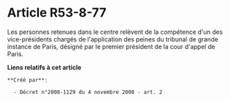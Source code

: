 # Article R53-8-77

Les personnes retenues dans le centre relèvent de la compétence d'un des vice-présidents chargés de l'application des peines
du tribunal de grande instance de Paris, désigné par le premier président de la cour d'appel de Paris.

**Liens relatifs à cet article**

	**Créé par**:

	  - Décret n°2008-1129 du 4 novembre 2008 - art. 2

